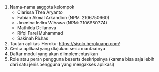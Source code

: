 1. Nama-nama anggota kelompok
    - Clarissa Thea Aryanto
    - Fabian Akmal Arkandion (NPM: 2106750660)
    - Jasmine Indira Wibowo (NPM: 2106650374)
    - Mathilda Dellanova
    - Rifqi Farel Muhammad
    - Sakinah Richas
2. Tautan aplikasi Heroku:
    https://sisolo.herokuapp.com/
3. Cerita aplikasi yang diajukan serta manfaatnya
4. Daftar modul yang akan diimplementasikan
5. Role atau peran pengguna beserta deskripsinya (karena bisa saja lebih dari satu jenis pengguna yang mengakses aplikasi)
